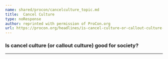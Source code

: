 ```yaml
---
name: shared/procon/cancelculture_topic.md
title:  Cancel Culture 
type: noResponse
author: reprinted with permission of ProCon.org
url: https://procon.org/headlines/is-cancel-culture-or-callout-culture-good-for-society/ 
---
```


###  Is cancel culture (or callout culture) good for society?

---

